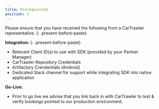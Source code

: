 ```yaml
---
title: Prerequisites
position: 2
---
```


Please ensure that you have received the following from a CarTrawler representative.
{: .present-before-paste}

**Integration:**
{: .present-before-paste}

* Relevant Client ID(s) to use with SDK (provided by your Partner Manager)
* CarTrawler Repository Credentials
* Artifactory Crendentials (Android)
* Dedicated Slack channel for support while integrating SDK into native application

**Go-Live:**

* Prior to go live we advise that you link back in with CarTrawler to test & verify bookings pointed to our production environment.